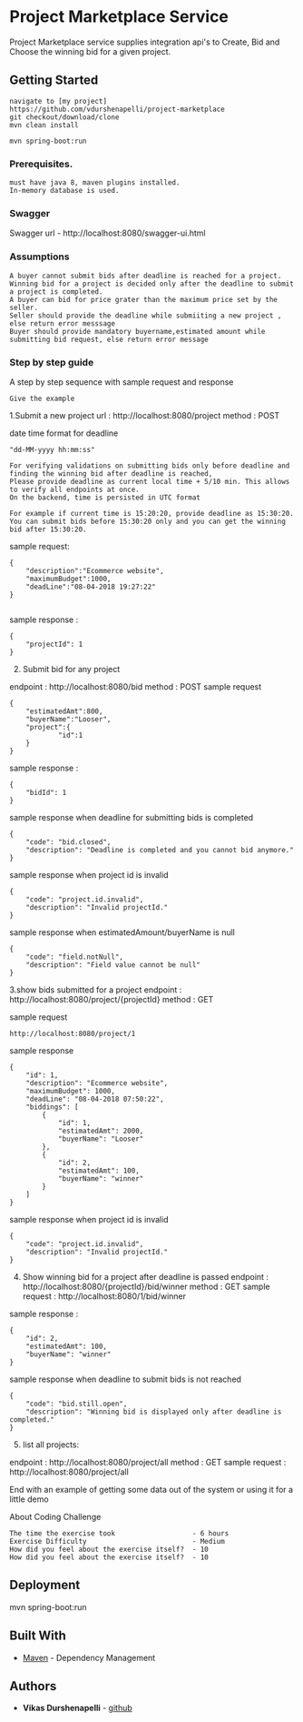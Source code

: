 # Project Marketplace Service

Project Marketplace service supplies integration api's to Create, Bid and Choose the winning bid for a given project.

## Getting Started

```
navigate to [my project] 
https://github.com/vdurshenapelli/project-marketplace
git checkout/download/clone 
mvn clean install

mvn spring-boot:run
```
### Prerequisites.
```
must have java 8, maven plugins installed.
In-memory database is used.
```

### Swagger

Swagger url - http://localhost:8080/swagger-ui.html

### Assumptions
```
A buyer cannot submit bids after deadline is reached for a project.
Winning bid for a project is decided only after the deadline to submit a project is completed.
A buyer can bid for price grater than the maximum price set by the seller.
Seller should provide the deadline while submiiting a new project , else return error messsage
Buyer should provide mandatory buyername,estimated amount while submitting bid request, else return error message
```
### Step by step guide

A step by step sequence with sample request and response 

```
Give the example
```
1.Submit a new project
url : http://localhost:8080/project
method : POST

date time format for deadline 
 ```
 "dd-MM-yyyy hh:mm:ss"

 For verifying validations on submitting bids only before deadline and finding the winning bid after deadline is reached,
 Please provide deadline as current local time + 5/10 min. This allows to verify all endpoints at once.
 On the backend, time is persisted in UTC format

 For example if current time is 15:20:20, provide deadline as 15:30:20.
 You can submit bids before 15:30:20 only and you can get the winning bid after 15:30:20.
 ```
 sample request:

```
{
	"description":"Ecommerce website",
	"maximumBudget":1000,
	"deadLine":"08-04-2018 19:27:22"
}


```

sample response :
```
{
    "projectId": 1
}
```
2. Submit bid for any project

endpoint : http://localhost:8080/bid
method : POST
sample request
```
{
	"estimatedAmt":800,
	"buyerName":"Looser",
	"project":{
            "id":1
	}
}
```
sample response :
```
{
    "bidId": 1
}
```
sample response when deadline for submitting bids is completed

```
{
    "code": "bid.closed",
    "description": "Deadline is completed and you cannot bid anymore."
}
```
sample response when project id is invalid

```
{
    "code": "project.id.invalid",
    "description": "Invalid projectId."
} 
```
sample response when estimatedAmount/buyerName is null

```
{
    "code": "field.notNull",
    "description": "Field value cannot be null"
}
```

3.show bids submitted for a project
endpoint : http://localhost:8080/project/{projectId}
method  : GET

sample request
```
http://localhost:8080/project/1
```

sample response
```
{
    "id": 1,
    "description": "Ecommerce website",
    "maximumBudget": 1000,
    "deadLine": "08-04-2018 07:50:22",
    "biddings": [
        {
            "id": 1,
            "estimatedAmt": 2000,
            "buyerName": "Looser"
        },
        {
            "id": 2,
            "estimatedAmt": 100,
            "buyerName": "winner"
        }
    ]
}
```

sample response when project id is invalid

```
{
    "code": "project.id.invalid",
    "description": "Invalid projectId."
} 
```

4. Show winning bid for a project after deadline is passed
endpoint : http://localhost:8080/{projectId}/bid/winner
method : GET
sample request : http://localhost:8080/1/bid/winner

sample response :

```
{
    "id": 2,
    "estimatedAmt": 100,
    "buyerName": "winner"
}

```
sample response when deadline to submit bids is not reached
```
{
    "code": "bid.still.open",
    "description": "Winning bid is displayed only after deadline is completed."
}

```
5. list all projects:

endpoint : http://localhost:8080/project/all
method : GET
sample request : http://localhost:8080/project/all


End with an example of getting some data out of the system or using it for a little demo


About Coding Challenge

```
The time the exercise took                   - 6 hours
Exercise Difficulty                          - Medium
How did you feel about the exercise itself?  - 10
How did you feel about the exercise itself?  - 10
```

## Deployment

mvn spring-boot:run

## Built With

* [Maven](https://maven.apache.org/) - Dependency Management

## Authors

* **Vikas Durshenapelli** - [github](https://github.com/vdurshenapelli)

